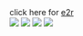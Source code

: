 click here for [e2r](https://rentry.co/bedoe2r)  　  　  　  　 　  　   　  　  　  　  　    　  　  　  　  　  　  　  　  　  　  　  　  　  　  　  　  　  　  　  　  　  　  　  　  　  　  　
![](https://i.postimg.cc/HkGfpqSL/Untitled2063-20240930183000.png)
![](https://i.postimg.cc/B6hr4tyW/Untitled2065-20240930183043.png)
![](https://i.postimg.cc/nhfvYhrs/Untitled2066-20240922170817.png)
![](https://i.postimg.cc/d0H6Bcgz/Untitled2064-20240922165930.png)
